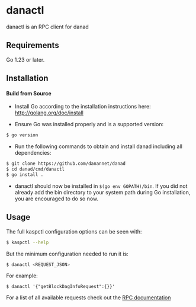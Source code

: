 # danactl

danactl is an RPC client for danad

## Requirements

Go 1.23 or later.

## Installation

#### Build from Source

- Install Go according to the installation instructions here:
  http://golang.org/doc/install

- Ensure Go was installed properly and is a supported version:

```bash
$ go version
```

- Run the following commands to obtain and install danad including all dependencies:

```bash
$ git clone https://github.com/danannet/danad
$ cd danad/cmd/danactl
$ go install .
```

- danactl should now be installed in `$(go env GOPATH)/bin`. If you did not already add the bin directory to your
  system path during Go installation, you are encouraged to do so now.

## Usage

The full kaspctl configuration options can be seen with:

```bash
$ kaspctl --help
```

But the minimum configuration needed to run it is:

```bash
$ danactl <REQUEST_JSON>
```

For example:

```
$ danactl '{"getBlockDagInfoRequest":{}}'
```

For a list of all available requests check out the [RPC documentation](infrastructure/network/netadapter/server/grpcserver/protowire/rpc.md)
